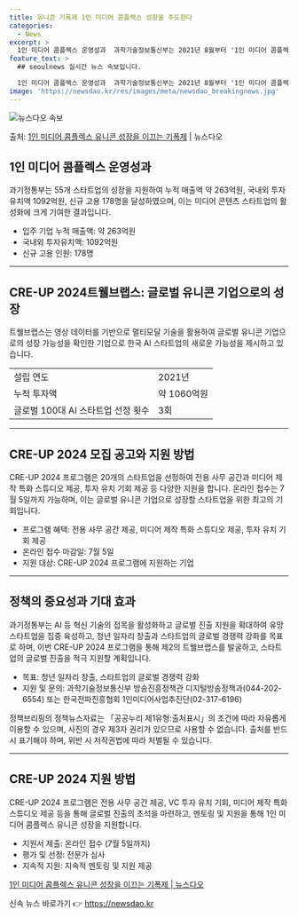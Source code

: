 ```yaml
---
title: 유니콘 기폭제 1인 미디어 콤플렉스 성장을 주도한다
categories:
  - News
excerpt: >
  1인 미디어 콤플렉스 운영성과  과학기술정보통신부는 2021년 8월부터 '1인 미디어 콤플렉스'를 운영하며 …
feature_text: >
  ## seoulnews 실시간 뉴스 속보입니다.

  1인 미디어 콤플렉스 운영성과  과학기술정보통신부는 2021년 8월부터 '1인 미디어 콤플렉스'를 운영하며 …
image: 'https://newsdao.kr/res/images/meta/newsdao_breakingnews.jpg'
---
```


![뉴스다오 속보](https://newsdao.kr/res/images/meta/newsdao_breakingnews.jpg)

<p>출처: <a href="https://newsdao.kr/4358" rel="dofollow">1인 미디어 콤플렉스 유니콘 성장을 이끄는 기폭제</a> | 뉴스다오</p>

<h2 data-ke-size="size26">1인 미디어 콤플렉스 운영성과</h2>
<p data-ke-size="size16">과기정통부는 55개 스타트업의 성장을 지원하여 누적 매출액 약 263억원, 국내외 투자유치액 1092억원, 신규 고용 178명을 달성하였으며, 이는 미디어 콘텐츠 스타트업의 활성화에 크게 기여한 결과입니다.</p>
<ul>
	<li>입주 기업 누적 매출액: 약 263억원</li>
	<li>국내외 투자유치액: 1092억원</li>
	<li>신규 고용 인원: 178명</li>
</ul>
<hr>
<h2 data-ke-size="size26">CRE-UP 2024트웰브랩스: 글로벌 유니콘 기업으로의 성장</h2>
<p data-ke-size="size16">트웰브랩스는 영상 데이터를 기반으로 멀티모달 기술을 활용하여 글로벌 유니콘 기업으로의 성장 가능성을 확인한 기업으로 한국 AI 스타트업의 새로운 가능성을 제시하고 있습니다.</p>
<table>
	<tr>
		<td>설립 연도</td>
		<td>2021년</td>
	</tr>
	<tr>
		<td>누적 투자액</td>
		<td>약 1060억원</td>
	</tr>
	<tr>
		<td>글로벌 100대 AI 스타트업 선정 횟수</td>
		<td>3회</td>
	</tr>
</table>
<hr>
<h2 data-ke-size="size26">CRE-UP 2024 모집 공고와 지원 방법</h2>
<p data-ke-size="size16">CRE-UP 2024 프로그램은 20개의 스타트업을 선정하여 전용 사무 공간과 미디어 제작 특화 스튜디오 제공, 투자 유치 기회 제공 등 다양한 지원을 합니다. 온라인 접수는 7월 5일까지 가능하며, 이는 글로벌 유니콘 기업으로 성장할 스타트업을 위한 최고의 기회입니다.</p>
<ul>
	<li>프로그램 혜택: 전용 사무 공간 제공, 미디어 제작 특화 스튜디오 제공, 투자 유치 기회 제공</li>
	<li>온라인 접수 마감일: 7월 5일</li>
	<li>지원 대상: CRE-UP 2024 프로그램에 지원하는 기업</li>
</ul>
<hr>
<h2 data-ke-size="size26">정책의 중요성과 기대 효과</h2>
<p data-ke-size="size16">과기정통부는 AI 등 혁신 기술의 접목을 활성화하고 글로벌 진출 지원을 확대하여 유망 스타트업을 집중 육성하고, 청년 일자리 창출과 스타트업의 글로벌 경쟁력 강화를 목표로 하며, 이번 CRE-UP 2024 프로그램을 통해 제2의 트웰브랩스를 발굴하고, 스타트업의 글로벌 진출을 적극 지원할 계획입니다.</p>
<ul>
	<li>목표: 청년 일자리 창출, 스타트업의 글로벌 경쟁력 강화</li>
	<li>지원 및 문의: 과학기술정보통신부 방송진흥정책관 디지털방송정책과(044-202-6554) 또는 한국전파진흥협회 1인미디어사업추진단(02-317-6196)</li>
</ul>
<p data-ke-size="size16">정책브리핑의 정책뉴스자료는 「공공누리 제1유형:출처표시」의 조건에 따라 자유롭게 이용할 수 있으며, 사진의 경우 제3자 권리가 있으므로 사용할 수 없습니다. 출처를 반드시 표기해야 하며, 위반 시 저작권법에 따라 처벌될 수 있습니다.</p>
<hr>
<h2 data-ke-size="size26">CRE-UP 2024 지원 방법</h2>
<p data-ke-size="size16">CRE-UP 2024 프로그램은 전용 사무 공간 제공, VC 투자 유치 기회, 미디어 제작 특화 스튜디오 제공 등을 통해 글로벌 진출의 초석을 마련하고, 멘토링 및 지원을 통해 1인 미디어 콤플렉스 유니콘 성장을 지원합니다.</p>
<ul>
	<li>지원서 제출: 온라인 접수 (7월 5일까지)</li>
	<li>평가 및 선정: 전문가 심사</li>
	<li>지속적 지원: 지속적 멘토링 및 지원 제공</li>
</ul>
<p data-ke-size="size16"><a href="https://newsdao.kr/4358">1인 미디어 콤플렉스 유니콘 성장을 이끄는 기폭제 | 뉴스다오</a></p>
 

신속 뉴스 바로가기 👉 <a href="https://newsdao.kr" rel="dofollow">https://newsdao.kr</a>


